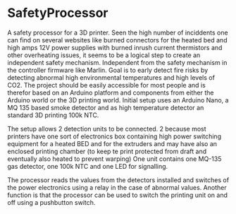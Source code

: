 # SafetyProcessor
A safety processor for a 3D printer. 
Seen the high number of inciddents one can find on several websites like burned connectors for the heated bed and high amps 12V power supplies with burned inrush current thermistors and other overheating issues, it seems to be a logical step to create an independent safety mechanism. Independent from the safety mechanism in the controller firmware like Marlin. 
Goal is to early detect fire risks by detecting abnormal high environmental temperatures and high levels of CO2.
The project should be easily accessible for most people and is therefor based on an Arduino platform and components from either the Arduino world or the 3D printing world.
Initial setup uses an Arduino Nano, a MQ 135 based smoke detector and as high temperature detector an standard 3D printing 100k NTC.

The setup allows 2 detection units to be connected. 2 because most printers have one sort of electronics box containing high power switching equipment for a heated BED and for the extruders and may have also an enclosed printing chamber (to keep te print protected from draft and eventually also heated to prevent warping)
One unit contains one MQ-135 gas detector, one 100k NTC and one LED for signalling.

The processor reads the values from the detectors installed and switches of the power electronics using a relay in the case of abnormal values.
Another function is that the processor can be used to switch the printing unit on and off using a pushbutton switch.
